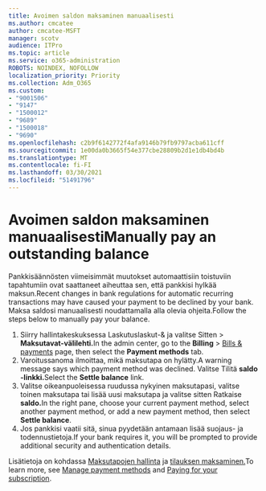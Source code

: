 ```yaml
---
title: Avoimen saldon maksaminen manuaalisesti
ms.author: cmcatee
author: cmcatee-MSFT
manager: scotv
audience: ITPro
ms.topic: article
ms.service: o365-administration
ROBOTS: NOINDEX, NOFOLLOW
localization_priority: Priority
ms.collection: Adm_O365
ms.custom:
- "9001506"
- "9147"
- "1500012"
- "9689"
- "1500018"
- "9690"
ms.openlocfilehash: c2b9f6142772f4afa9146b79fb9797acba611cff
ms.sourcegitcommit: 1e00da0b3665f54e377cbe28809b2d1e1db4bd4b
ms.translationtype: MT
ms.contentlocale: fi-FI
ms.lasthandoff: 03/30/2021
ms.locfileid: "51491796"
---
```

# <a name="manually-pay-an-outstanding-balance"></a><span data-ttu-id="1c502-102">Avoimen saldon maksaminen manuaalisesti</span><span class="sxs-lookup"><span data-stu-id="1c502-102">Manually pay an outstanding balance</span></span>

<span data-ttu-id="1c502-103">Pankkisäännösten viimeisimmät muutokset automaattisiin toistuviin tapahtumiin ovat saattaneet aiheuttaa sen, että pankkisi hylkää maksun.</span><span class="sxs-lookup"><span data-stu-id="1c502-103">Recent changes in bank regulations for automatic recurring transactions may have caused your payment to be declined by your bank.</span></span> <span data-ttu-id="1c502-104">Maksa saldosi manuaalisesti noudattamalla alla olevia ohjeita.</span><span class="sxs-lookup"><span data-stu-id="1c502-104">Follow the steps below to manually pay your balance.</span></span>

1. <span data-ttu-id="1c502-105">Siirry hallintakeskuksessa Laskutuslaskut-& ja valitse Sitten  >  [](https://go.microsoft.com/fwlink/p/?linkid=2018806) **Maksutavat-välilehti.**</span><span class="sxs-lookup"><span data-stu-id="1c502-105">In the admin center, go to the **Billing** > [Bills & payments](https://go.microsoft.com/fwlink/p/?linkid=2018806) page, then select the **Payment methods** tab.</span></span>
2. <span data-ttu-id="1c502-106">Varoitussanoma ilmoittaa, mikä maksutapa on hylätty.</span><span class="sxs-lookup"><span data-stu-id="1c502-106">A warning message says which payment method was declined.</span></span> <span data-ttu-id="1c502-107">Valitse Tilitä **saldo -linkki.**</span><span class="sxs-lookup"><span data-stu-id="1c502-107">Select the **Settle balance** link.</span></span>
3. <span data-ttu-id="1c502-108">Valitse oikeanpuoleisessa ruudussa nykyinen maksutapasi, valitse toinen maksutapa tai lisää uusi maksutapa ja valitse sitten Ratkaise **saldo.**</span><span class="sxs-lookup"><span data-stu-id="1c502-108">In the right pane, choose your current payment method, select another payment method, or add a new payment method, then select **Settle balance**.</span></span>
4. <span data-ttu-id="1c502-109">Jos pankkisi vaatii sitä, sinua pyydetään antamaan lisää suojaus- ja todennustietoja.</span><span class="sxs-lookup"><span data-stu-id="1c502-109">If your bank requires it, you will be prompted to provide additional security and authentication details.</span></span>

<span data-ttu-id="1c502-110">Lisätietoja on kohdassa [Maksutapojen hallinta](https://docs.microsoft.com/microsoft-365/commerce/billing-and-payments/manage-payment-methods) ja [tilauksen maksaminen.](https://docs.microsoft.com/microsoft-365/commerce/billing-and-payments/pay-for-your-subscription)</span><span class="sxs-lookup"><span data-stu-id="1c502-110">To learn more, see [Manage payment methods](https://docs.microsoft.com/microsoft-365/commerce/billing-and-payments/manage-payment-methods) and [Paying for your subscription](https://docs.microsoft.com/microsoft-365/commerce/billing-and-payments/pay-for-your-subscription).</span></span>
